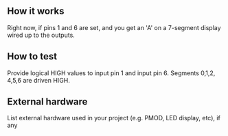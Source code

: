 <!---

This file is used to generate your project datasheet. Please fill in the information below and delete any unused
sections.

You can also include images in this folder and reference them in the markdown. Each image must be less than
512 kb in size, and the combined size of all images must be less than 1 MB.
-->

## How it works

Right now, if pins 1 and 6 are set, and you get an 'A' on a 7-segment display wired up to the outputs. 

## How to test

Provide logical HIGH values to input pin 1 and input pin 6. Segments 0,1,2, 4,5,6 are driven HIGH.

## External hardware

List external hardware used in your project (e.g. PMOD, LED display, etc), if any
